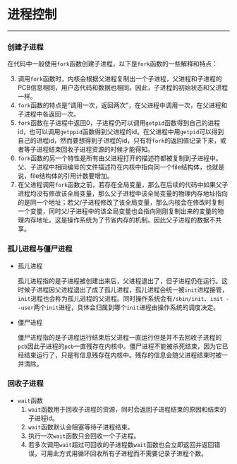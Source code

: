 # 进程控制

---

### 创建子进程

​	在代码中一般使用`fork`函数创建子进程，以下是`fork`函数的一些解释和特点：

3. 调用`fork`函数时，内核会根据父进程复制出一个子进程，父进程和子进程的PCB信息相同，用户态代码和数据也相同。因此，子进程的初始状态和父进程一样。
2. `fork`函数的特点是“调用一次，返回两次”，在父进程中调用一次，在父进程和子进程中各返回一次。
3. `fork`函数在子进程中返回0，子进程仍可以调用`getpid`函数得到自己的进程id，也可以调用`getppid`函数得到父进程的id。在父进程中用`getpid`可以得到自己的进程id，然而要想得到子进程的id，只有将`fork`的返回值记录下来，或者等子进程结束回收子进程资源的时候才能得知。
4. `fork`函数的另一个特性是所有由父进程打开的描述符都被复制到子进程中。父、子进程中相同编号的文件描述符在内核中指向同一个file结构体，也就是说，file结构体的引用计数要增加。
5. 在父进程调用`fork`函数之前，若存在全局变量，那么在后续的代码中如果父子进程均没有修改该全局变量，那么父子进程中该全局变量的物理内存地址指向的是同一个地址；若父/子进程修改了该全局变量，那么内核会在修改时复制一个变量，同时父/子进程中的该全局变量也会指向刚刚复制出来的变量的物理内存地址。这是操作系统为了节省内存的机制。因此父子进程的数据不共享。

### 孤儿进程与僵尸进程

- 孤儿进程

  孤儿进程指的是子进程被创建出来后，父进程退出了，但子进程仍在运行。这时候子进程因父进程退出了成了孤儿进程，孤儿进程会统一被`init`进程接管，`init`进程也会称为孤儿进程的父进程。同时操作系统会有`/sbin/init`、`init --user`两个`init`进程，具体会归属到哪个`init`进程由操作系统的调度决定。

- 僵尸进程

  僵尸进程指的是子进程运行结束后父进程一直运行但是并不去回收子进程的`pcb`因此子进程的`pcb`一直残存在内核中。僵尸进程不能被杀死结束，因为它已经结束运行了，只是有信息残存在内核中。残存的信息会随父进程结束时被一并清除。

### 回收子进程

- `wait`函数
  1. `wait`函数用于回收子进程的资源，同时会返回子进程结束的原因和结束的子进程id。
  2. `wait`函数默认会阻塞等待子进程结束。
  3. 执行一次`wait`函数只会回收一个子进程。
  4. 若多次调用`wait`超过可回收的子进程数`wait`函数也会立即返回并返回错误，可用此方式用循环回收所有子进程而不需要记录子进程个数。